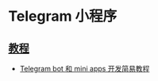 # Telegram 小程序

## [教程](https://core.telegram.org/bots/webapps)
* [Telegram bot 和 mini apps 开发简易教程](https://github.com/brickspert/blog/issues/65)
